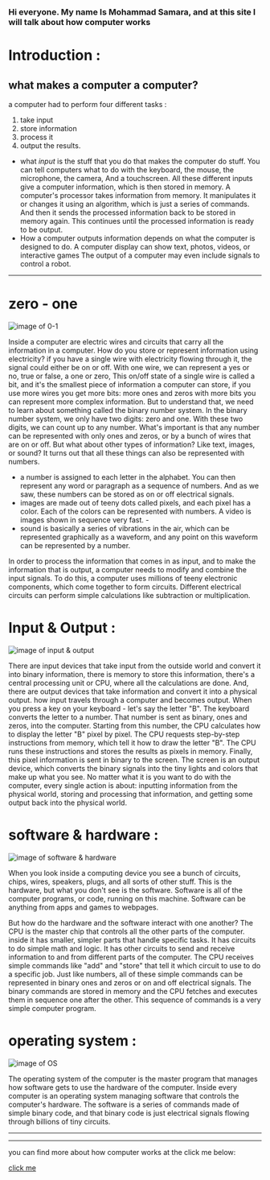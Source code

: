 ### Hi everyone. My name Is Mohammad Samara, and at this site I will talk about **how computer works**
# Introduction :

## what makes a computer a computer?
a computer had to perform four different tasks :
1. take input
2. store information
3. process it
4. output the results.

- what *input* is the stuff that you do that makes the computer do stuff.
You can tell computers what to do with the keyboard, the mouse, the microphone, the camera, And a touchscreen.
All these different inputs give a computer information, which is then stored in memory.
A computer's processor takes information from memory.
It manipulates it or changes it using an algorithm, which is just a series of commands.
And then it sends the processed information back to be stored in memory again.
This continues until the processed information is ready to be output.
- How a computer outputs information depends on what the computer is designed to do.
A computer display can show text, photos, videos, or interactive games
The output of a computer may even include signals to control a robot.
<hr />

# zero - one

![image of 0-1](https://www.proprofs.com/quiz-school/topic_images/p1cn9d01dks6j4631h4fs0hdoj3.jpg)

Inside a computer are electric wires and circuits that carry all the information in a computer.
How do you store or represent information using electricity?
 if you have a single wire with electricity flowing through it, the signal could either be on or off.
With one wire, we can represent a yes or no, true or false, a one or zero, This on/off state of a single wire is called a bit, and it's the smallest piece of information a computer can store, if you use more wires you get more bits: more ones and zeros with more bits you can represent more complex information.
But to understand that, we need to learn about something called the binary number system.
In the binary number system, we only have two digits: zero and one.
With these two digits, we can count up to any number.
What's important is that any number can be represented with only ones and zeros,
or by a bunch of wires that are on or off.
But what about other types of information? Like text, images, or sound?
It turns out that all these things can also be represented with numbers.
- a number is assigned to each letter in the alphabet.
You can then represent any word or paragraph as a sequence of numbers.
And as we saw, these numbers can be stored as on or off electrical signals.
-  images are made out of teeny dots called pixels, and each pixel has a color.
Each of the colors can be represented with numbers.
A video is images shown in sequence very fast. -
-  sound is basically a series of vibrations in the air, which can be represented graphically as a waveform, and any point on this waveform can be represented by a number.

In order to process the information that comes in as input, and to make the information that is output, a computer needs to modify and combine the input signals.
To do this, a computer uses millions of teeny electronic components, which come together to form circuits.
Different electrical circuits can perform simple calculations like subtraction or multiplication.

# Input & Output :

![image of input & output](https://lh3.googleusercontent.com/proxy/CgKBjihAOgqxH_WqRLzzj-BqFtj7vVO1eScs4QMhe8YLFzHrn1o0snhDi783cqbJsAPu3bfIIs2Gt1N0SadW898nru_YpOL7VOOJ9k4vAFgD)

There are input devices that take input from the outside world and convert it into binary information, there is memory to store this information, there's a central processing unit or CPU, where all the calculations are done. And,  there are output devices that take information and convert it into a physical output.
how input travels through a computer and becomes output.
When you press a key on your keyboard - let's say the letter "B". The keyboard converts the letter to a number.
That number is sent as binary, ones and zeros, into the computer.
Starting from this number, the CPU calculates how to display the letter "B" pixel by pixel.
The CPU requests step-by-step instructions from memory, which tell it how to draw the letter "B".
The CPU runs these instructions and stores the results as pixels in memory.
Finally, this pixel information is sent in binary to the screen.
The screen is an output device, which converts the binary signals into the tiny lights and colors that make up what you see.
No matter what it is you want to do with the computer, every single action is about:
inputting information from the physical world, storing and processing that information, and getting some output back into the physical world.

# software & hardware :

![image of software & hardware](https://1.bp.blogspot.com/-ckXTGmCYK5Q/XVEn8Arl6VI/AAAAAAAAn6M/2x4pjkAbBfsbHiu8ZwyPBDdlVazHtZyTwCLcBGAs/s1600/hardware%2Band%2Bsoftware.png)

When you look inside a computing device you see a bunch of circuits, chips, wires,
speakers, plugs, and all sorts of other stuff.
This is the hardware, but what you don't see is the software.
Software is all of the computer programs, or code, running on this machine.
Software can be anything from apps and games to webpages. 

But how do the hardware and the software interact with one another?
The CPU is the master chip that controls all the other parts of the computer.
inside it has smaller, simpler parts that handle specific tasks.
It has circuits to do simple math and logic.
It has other circuits to send and receive information to and from different parts of the computer.
The CPU receives simple commands like "add" and "store" that tell it which circuit to use to do a specific job.
Just like numbers, all of these simple commands can be represented in binary ones and zeros or on and off electrical signals.
The binary commands are stored in memory and the CPU fetches and executes them in sequence one after the other.
This sequence of commands is a very simple computer program.

# operating system :

![image of OS](https://i0.wp.com/windsongtraining.ca/wp-content/uploads/2019/09/Devices_and_Computers_sm.png?fit=1024%2C683)

The operating system of the computer is the master program
that manages how software gets to use the hardware of the computer.
Inside every computer is an operating system managing software that controls the computer's hardware.
The software is a series of commands made of simple binary code,
and that binary code is just electrical signals flowing through billions of tiny circuits.
<hr />
<hr />

you can find more about how computer works at the click me below:

[click me](https://www.explainthatstuff.com/howcomputerswork.html)